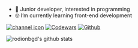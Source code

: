 - 👋 Junior developer, interested in programming
- 🤓 I’m currently learning front-end development

<span>[![channel icon](https://img.shields.io/badge/telegram-blue?logo=telegram)](https://t.me/rodionbgd)</span>
<span>[![Codewars](https://www.codewars.com/users/Rodionbgd/badges/micro)](https://www.codewars.com/users/Rodionbgd)</span>
<span>[![Github](https://img.shields.io/badge/-rodionbgd-black?style=flat&labelColor=black&logo=github&logoColor=white)](https://gitstats.me/rodionbgd)</span>

<!-- https://github.com/anuraghazra/github-readme-stats -->
![rodionbgd's github stats](https://github-readme-stats.vercel.app/api?username=rodionbgd&show_icons=true&count_private=true&include_all_commits=true&hide_title=true)
